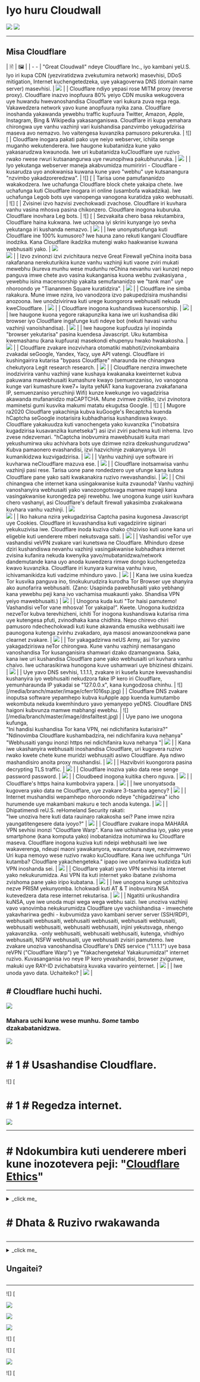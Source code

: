 # Iyo huru Cloudwall


![](https://codeberg.org/crimeflare/cloudflare-tor/media/branch/master/image/itsreallythatbad.jpg)
![](https://codeberg.org/crimeflare/cloudflare-tor/media/branch/master/image/telegraph/c81238387627b4bfd3dcd60f56d41626.jpg)

---


## Misa Cloudflare


| 🖹 | 🖼 |
| - -
| "Great Cloudwall" ndeye Cloudflare Inc., iyo kambani yeU.S. Iyo iri kupa CDN (yezviratidzwa zvekutumira network) masevhisi, DDoS mitigation, Internet kuchengetedzeka, uye yakagoverwa DNS (domain name server) masevhisi. | ![](https://codeberg.org/crimeflare/cloudflare-tor/media/branch/master/image/cloudflaredearuser.jpg) |
| Cloudflare ndiyo yepasi rose MITM proxy (reverse proxy). Cloudflare inazvo inopfuura 80% yeiyo CDN musika wekugovera uye huwandu hwevanoshandisa Cloudflare vari kukura zuva rega rega. Vakawedzera network yavo kune anopfuura nyika zana. Cloudflare inoshanda yakawanda yewebhu traffic kupfuura Twitter, Amazon, Apple, Instagram, Bing & Wikipedia yakasanganiswa. Cloudflare iri kupa yemahara chirongwa uye vanhu vazhinji vari kuishandisa panzvimbo yekugadzirisa maseva avo nemazvo. Ivo vaitengesa kuvanzika pamusoro pekureruka. | ![] [
| Cloudflare inogara pakati pako uye neiyo webserver, ichiita senge muganho wekutenderera. Iwe haugone kubatanidza kune yako yakasarudzwa kwaunoda. Iwe uri kubatanidza kuCloudflare uye ruzivo rwako rwese rwuri kutsanangurwa uye rwunopihwa pakubhururuka. | ![](https://codeberg.org/crimeflare/cloudflare-tor/media/branch/master/image/border_patrol.jpg) |
| Iyo yekutanga webserver maneja akabvumidza mumiririri - Cloudflare - kusarudza uyo anokwanisa kuwana kune yavo "webhu" uye kutsanangura "nzvimbo yakadzoreredzwa". | ![] [
| Tarisa uone pamufananidzo wakakodzera. Iwe uchafunga Cloudflare block chete yakaipa chete. Iwe uchafunga kuti Cloudflare inogara iri online (usambofa wakadzika). Iwe uchafunga Legob bots uye vanopenga vanogona kuratidza yako webhusaiti. | ![] [
| Zvisinei izvo hazvisi zvechokwadi zvachose. Cloudflare iri kuvhara vanhu vasina mhosva pasina chikonzero. Cloudflare inogona kuburuka. Cloudflare inovhara Leg bots. | ![] [
| Sezvakaita chero basa rekutambira, Cloudflare haina kukwana. Iwe uchaona iyi skrini kunyange iyo sevha yekutanga iri kushanda nemazvo. | ![](https://codeberg.org/crimeflare/cloudflare-tor/media/branch/master/image/cfdown2019.jpg) |
| Iwe unonyatsofunga kuti Cloudflare ine 100% kumusoro? Iwe hauna zano rekuti kangani Cloudflare inodzika. Kana Cloudflare ikadzika mutengi wako haakwanise kuwana webhusaiti yako. | ![](https://codeberg.org/crimeflare/cloudflare-tor/media/branch/master/image/cloudflareinternilerrorjj.jpg) <br>![](https://codeberg.org//media/branch/master/image/cloudflareoutage2020.jpg) |
| Izvo zvinonzi izvi zvichitaura nezve Great Firewall yeChina inoita basa rakafanana nerekuturikira kunze vanhu vazhinji kuti vaone zviri mukati mewebhu (kureva munhu wese mudunhu reChina nevanhu vari kunze) nepo panguva imwe chete avo vasina kukanganisa kuona webhu zvakasiyana , yewebhu isina macensorship yakaita semufananidzo we "tank man" uye nhoroondo ye "Tiananmen Square kuratidzira". | ![](https://codeberg.org/crimeflare/cloudflare-tor/media/branch/master/image/cloudflarechina.jpg) |
| Cloudflare ine simba rakakura. Mune imwe nzira, ivo vanodzora izvo pakupedzisira mushandisi anozoona. Iwe unodzivirirwa kuti urege kuongorora webhusaiti nekuda kweCloudflare. | ![](https://codeberg.org/crimeflare/cloudflare-tor/media/branch/master/image/onemorestep.jpg) |
| Cloudflare inogona kushandiswa kucensorship. | ![](https://codeberg.org/crimeflare/cloudflare-tor/media/branch/master/image/accdenied.jpg) |
| Iwe haugone kuona yegore rakapunzika kana iwe uri kushandisa diki browser iyo Cloudflare ingafunge kuti ndeye bot (nekuti havasi vanhu vazhinji vanoishandisa). | ![](https://codeberg.org/crimeflare/cloudflare-tor/media/branch/master/image/cfublock.jpg) |
| Iwe haugone kupfuudza iyi inopinda "browser yekutarisa" pasina kuendesa Javascript. Uku kutambisa kwemashanu (kana kupfuura) masekondi ehupenyu hwako hwakakosha. | ![](https://codeberg.org/crimeflare/cloudflare-tor/media/branch/master/image/omsjsck.jpg) |
| Cloudflare zvakare inozvivhara otomatiki mabhoti/zvinokambaira zvakadai seGoogle, Yandex, Yacy, uye API vatengi. Cloudflare iri kushingairira kutarisa "bypass Cloudflare" nharaunda ine chinangwa chekutyora Legit research research. | ![](https://codeberg.org/crimeflare/cloudflare-tor/media/branch/master/image/cftestgoogle.jpg) |
| Cloudflare nenzira imwechete inodzivirira vanhu vazhinji vane kushaya kwakanaka kweinternet kubva pakuwana mawebhusaiti kumashure kwayo (semuenzaniso, ivo vanogona kunge vari kumashure kwe7+ layita yeNAT kana kugoverana zvakafanana IP, semuenzaniso yeruzhinji Wifi) kunze kwekunge ivo vagadzirisa akawanda mufananidzo maCAPTCHA. Mune zvimwe zviitiko, izvi zvinotora maminetsi gumi kusvika makumi matatu ekugutsa Google. | ![] [
| Mugore ra2020 Cloudflare yakachinja kubva kuGoogle's Recaptcha kuenda hCaptcha seGoogle inotarisira kubhadharisa kushandiswa kwayo. Cloudflare yakakuudza kuti vanochengeta yako kuvanzika ("inobatsira kugadzirisa kusavanzika kunetseka") asi izvi zviri pachena kuti inhema. Izvo zvese ndezvemari. "hCaptcha inobvumira mawebhusaiti kuita mari yekushumirwa uku achivhara bots uye dzimwe nzira dzekushungurudzwa" <br> Kubva pamaonero evashandisi, izvi hazvichinje zvakanyanya. Uri kumanikidzwa kuzvigadzirisa. | ![](https://codeberg.org/crimeflare/cloudflare-tor/media/branch/master/image/fedup_fucking_hcaptcha.jpg) |
| Vanhu vazhinji uye software iri kuvharwa neCloudflare mazuva ese. | ![](https://codeberg.org/crimeflare/cloudflare-tor/media/branch/master/image/omsnot.jpg) |
| Cloudflare inotsamwisa vanhu vazhinji pasi rese. Tarisa uone pane rondedzero uye ufunge kana kutora Cloudflare pane yako saiti kwakanakira ruzivo rwevashandisi. | ![](https://codeberg.org/crimeflare/cloudflare-tor/media/branch/master/image/omsstream.jpg) |
| Chii chinangwa che internet kana usingakwanise kuita zvaunoda? Vanhu vazhinji vanoshanyira webhusaiti yako vanozongotsvaga mamwe mapeji kana vasingakwanise kurongedza peji rewebhu. Iwe unogona kunge usiri kuvhara chero vashanyi, asi Cloudflare's default firewall yakasimba zvakakwana kuvhara vanhu vazhinji. | ![](https://codeberg.org/crimeflare/cloudflare-tor/media/branch/master/image/omsdroid.jpg) <br>![](https://codeberg.org/crimeflare/cloudflare-tor/media/branch/master/image/omsappl.jpg) |
| Iko hakuna nzira yekugadzirisa Captcha pasina kugonesa Javascript uye Cookies. Cloudflare iri kuvashandisa kuti vagadziirire siginari yekukuzivisa iwe. Cloudflare inoda kuziva chako chiziviso kuti uone kana uri eligeble kuti uenderere mberi nekutsvaga saiti. | ![](https://codeberg.org/crimeflare/cloudflare-tor/media/branch/master/image/cferr1010bsig.jpg) |
| Vashandisi veTor uye vashandisi veVPN zvakare vari kunetswa ne Cloudflare. Mhinduro dzese dziri kushandiswa nevanhu vazhinji vasingakwanise kubhadhara internet zvisina kufanira nekuda kwenyika yavo/mubatanidzwa/network dandemutande kana uyo anoda kuwedzera rimwe dongo kuchengetedza kwavo kuvanzika. Cloudflare iri kunyara kurwisa vanhu ivavo, ichivamanikidza kuti vadzime mhinduro yavo. | ![](https://codeberg.org/crimeflare/cloudflare-tor/media/branch/master/image/banvpn2.jpg) |
| Kana iwe usina kuedza Tor kusvika panguva ino, tinokukurudzira kurodha Tor Browser uye shanyira ako aunofarira webhusaiti. (Zano: Usapinda pawebhusaiti yako yebhangi kana yewebhu peji kana ivo vachamisa muakaunti yako. Shandisa VPN yeiyo mawebhusaiti.) | ![](https://codeberg.org/crimeflare/cloudflare-tor/media/branch/master/image/banvpn.jpg) |
| Unogona kuda kuti "Tor haisi pamutemo! Vashandisi veTor vane mhosva! Tor yakaipa!". Kwete. Unogona kudzidza nezveTor kubva terevhizheni, ichiti Tor inogona kushandiswa kutarisa rima uye kutengesa pfuti, zvinodhaka kana chidhira. Nepo chirevo chiri pamusoro ndechechokwadi kuti kune akawanda emusika webhusaiti iwe paunogona kutenga zvinhu zvakadaro, aya masosi anowanzoonekwa pane clearnet zvakare. | ![](https://codeberg.org/crimeflare/cloudflare-tor/media/branch/master/image/whousetor.jpg) |
| Tor yakagadzirwa neUS Army, asi Tor yazvino yakagadziriswa neTor chirongwa. Kune vanhu vazhinji nemasangano vanoshandisa Tor kusanganisira shamwari dzako dzamangwana. Saka, kana iwe uri kushandisa Cloudflare pane yako webhusaiti uri kuvhara vanhu chaivo. Iwe ucharasikirwa hunogona kuve ushamwari uye bhizinesi dhizaini. | ![](https://codeberg.org/crimeflare/cloudflare-tor/media/branch/master/image/iusetor_alith.jpg) |
| Uye yavo DNS sevhisi, 1.1.1.1, zvakare iri kusefa kunze kwevashandisi kushanyira iyo webhusaiti nekudzora fake IP kero iri Cloudflare, yemunharaunda IP yakadai se "127.0.0.x", kana kungodzosa chinhu. | ![] [/media/branch/master/image/cferr1016sp.jpg) |
| Cloudflare DNS zvakare inoputsa software yepamhepo kubva kuApple app kuenda kumutambo wekombuta nekuda kwemhinduro yavo yemanyepo yeDNS. Cloudflare DNS haigoni kubvunza mamwe mabhangi ewebhu. | ![] [/media/branch/master/image/dnsfailtest.jpg) |
| Uye pano iwe unogona kufunga, <br> "Ini handisi kushandisa Tor kana VPN, nei ndichifanira kutarisira?" <br> "Ndinovimba Cloudflare kushambadzira, nei ndichifanira kuva nehanya" <br> "Webhusaiti yangu inonzi https nei ndichifanira kuva nehanya "| ![](https://codeberg.org/crimeflare/cloudflare-tor/media/branch/master/image/annoyed.jpg) |
| Kana iwe ukashanyira webhusaiti inoshandisa Cloudflare, uri kugovera ruzivo rwako kwete chete kune muridzi webhusaiti asiwo Cloudflare. Aya ndiwo mashandisiro anoita proxy mushandisi. | ![](https://codeberg.org/crimeflare/cloudflare-tor/media/branch/master/image/prism_gfe.jpg) |
| Hazvibviri kuongorora pasina decrypting TLS traffic. | ![](https://codeberg.org/crimeflare/cloudflare-tor/media/branch/master/image/cfhelp204144518.jpg) |
| Cloudflare inoziva yako data rese senge password password. | ![](https://codeberg.org/crimeflare/cloudflare-tor/media/branch/master/image/cfhelpforum.jpg) |
| Cloudbeed inogona kuitika chero nguva. | ![](https://codeberg.org/crimeflare/cloudflare-tor/media/branch/master/image/cfbloghtmledit.jpg) |
| Cloudflare's https haina kumbobvira yapera. | ![](https://codeberg.org/crimeflare/cloudflare-tor/media/branch/master/image/sniff2.gif) |
| Iwe unonyatsoda kugovera yako data ne Cloudflare, uye zvakare 3-tsamba agency? | ![](https://codeberg.org/crimeflare/cloudflare-tor/media/branch/master/image/cfstrengthdata.jpg) |
| Internet mushandisi wepamhepo nhoroondo ndeye "chigadzirwa" icho hurumende uye makambani makuru e tech anoda kutenga. | ![](https://codeberg.org/crimeflare/cloudflare-tor/media/branch/master/image/federalinterest.jpg) |
| Dhipatimendi reU.S. reHomeland Security rakati: <br> "Iwe unoziva here kuti data rauinaro rakakosha sei? Pane imwe nzira yaungatitengesere data iyoyo?" | ![](https://codeberg.org/crimeflare/cloudflare-tor/media/branch/master/image/dhssaid.jpg) |
| Cloudflare zvakare inopa MAHARA VPN sevhisi inonzi "Cloudflare Warp". Kana iwe uchishandisa iyo, yako yese smartphone (kana komputa yako) inobatanidza inotumirwa ku Cloudflare maseva. Cloudflare inogona kuziva kuti ndeipi webhusaiti iwe iwe wakaverenga, ndeupi maoni yawakanyora, waunotaura naye, nezvimwewo Uri kupa nemoyo wese ruzivo rwako kuCloudflare. Kana iwe uchifunga "Uri kutamba? Cloudflare yakachengeteka." ipapo iwe unofanirwa kudzidza kuti VPN inoshanda sei. | ![](https://codeberg.org/crimeflare/cloudflare-tor/media/branch/master/image/howvpnwork.jpg) |
| Cloudflare yakati yavo VPN sevhisi ita internet yako nekukurumidza. Asi VPN ita kuti internet yako ibatane zvishoma zvishoma pane yako iripo kubatana. | ![](https://codeberg.org/crimeflare/cloudflare-tor/media/branch/master/image/notfastervpn.jpg) |
| Iwe unogona kunge uchitoziva nezve PRISM yekunyomba. Ichokwadi kuti AT & T inobvumira NSA kutevedzera data rese internet rekutarisa. | ![](https://codeberg.org/crimeflare/cloudflare-tor/media/branch/master/image/prismattnsa.jpg) |
| Ngatitii urikushandira kuNSA, uye iwe unoda mupi wega wega webhu saizi. Iwe unoziva vazhinji vavo vanovimba nekukurumidza Cloudflare uye vachiishandisa - imwechete yakavharirwa gedhi - kubvumidza yavo kambani server server (SSH/RDP), webhusaiti webhusaiti, webhusaiti webhusaiti, webhusaiti webhusaiti, webhusaiti webhusaiti, webhusaiti webhusaiti, injini yekutsvaga, nhengo yakavanzika. -only webhusaiti, webhusaiti webhusaiti, kutenga, vhidhiyo webhusaiti, NSFW webhusaiti, uye webhusaiti zvisiri pamutemo. Iwe zvakare unoziva vanoshandisa Cloudflare's DNS service ("1.1.1.1") uye basa reVPN ("Cloudflare Warp") ye "Yakachengeteka! Yakakurumidza!" internet ruzivo. Kuvasanganisa ivo neye IP kero yevashandisi, browser zvigunwe, makuki uye RAY-ID zvichabatsira kuvaka vavariro yeinternet. | ![](https://codeberg.org/crimeflare/cloudflare-tor/media/branch/master/image/edw_snow.jpg) |
| Iwe unoda yavo data. Uchaiteiko? | ![](https://codeberg.org/crimeflare/cloudflare-tor/media/branch/master/image/nsaslide_prismcorp.gif) |



## # Cloudflare huchi huchi.

![](https://codeberg.org/crimeflare/cloudflare-tor/media/branch/master/image/honeypot.gif)

### Mahara uchi kune wese munhu. _Some_ tambo dzakabatanidzwa.

![](https://codeberg.org/crimeflare/cloudflare-tor/media/branch/master/image/iminurtls.jpg)

# # 1 # Usashandise Cloudflare.

![] [

# # 1 # Regedza internet.

![](https://codeberg.org/crimeflare/cloudflare-tor/media/branch/master/image/cfisnotanoption.jpg)

---


# # Ndokumbira kuti uenderere mberi kune inozotevera peji: "[Cloudflare Ethics](VERENGAE_ethics.md)"

---

<details>
<summary> _click me_

# # Dhata & Ruzivo rwakawanda
</summary>


Iyi repository runyorwa rwemawebhusaiti ari kumashure "_The Great Cloudwall_", ichivharira vashandisi veTor nemamwe maCDN.


** Data **
* [Cloudflare Inc.](../cloudflare_inc/)
* [Cloudflare Vashandisi](../cloudflare_users/)
* [Cloudflare Domain](../cloudflare_users/dunhu/)
* [Vasina-Cloudflare CDN vashandisi](kwete_cloudflare/)
* [Vashandisi veAnti-Tor](../anti-tor_users/)


![](https://codeberg.org/crimeflare/cloudflare-tor/media/branch/master/image/goodorbad.jpg)


** Mamwe Ruzivo **
* [Myth Catalog](../myth_catalog.md)
* [Great Cloudwall](chinyorwa.txt) na [Mr. Jeff Cliff](https://shitposter.club/users/jeffcliff)
  * Dhawunirodha se: PDF [apa](../pdf/2019-Iyo _ _ _ _ _ _ _ _ _ _ _ _ _ _ _ _ _ _ _ _ _ _ _ _ _ _ _ _ _ _ _ _ _ _ _ _ _ _ _ _ _ _ _ _ _ _ _ _ _ _ _ _ _ _ _ _ _ _ _ _ _ _ _ _ _ _ _ _ _ _ _ _ _ _ _ _ _ _ _ _Lun_Louwall.epub)
  * Iyo yekutanga eBook (ePUB) yakabviswa neBhukuRix GmbH nekuda kwekukanganisa kwemutemo weCC0 zvinhu
* *
* [Vharira Global Active Hondo Cloudflare](https://trac.torproject.org/projects/tor/tiketi/54351) na nym-zone
  * Tiketi rakaparadzwa nguva zhinji.
  * Yakabviswa ne [Tor Project](https://lists.torproject.org/pipermail/anti-censorship-team/2020-May/000098.html). Ona [tikiti 34175](https://trac.torproject.org/projects/tor/tiketi/34175).
  * Yekupedzisira [dura renhoroondo 24351](https://web.archive.org/web/20200301013104/https://trac.torproject.org/projects/tor/tiketi/24351)
* [Dambudziko Cloudflare](https://github.com/privacytools.io/issues/374 #issuecomment-460077544) by libBletchley
  * Vakange vashandisa Cloudflare munguva yakapfuura. Yakawedzera CF-tor asi [akaibvisa](https://github.com/privacytools/privacytools.io/pull/1804).
* [Cloudflare Watch](http://www.crimeflare.org:82/)
* [Kutsoropodzwa uye kupokana](https://en.wikipedia.org/wiki/Cloudflare#Criticism_and_contakavaes) neWikipedia
* [Rimwe zuva rakajeka muhondo yekudzora, kuisa pakati uye kuongororesa internet.](https://www.reddit.com/r/privacy/comments/b8dptl/another_landmark_day_in_the_war_to_control/) naTheGoldenGoose8888
* [Zvinokanganisika zvekuvimba nebasa rimwe chete](https://twitter.com/w3Nicolas/status/1134529316904153089) ([ITI CF](https://www.digwebinterface.com/?hostnames=ns1.digitalo Ocean.com % 0D% 0Ans2.digitalo Ocean.com% 0D% 0Ans3.digitalo Ocean.com% 0D% 0Awww.digitalo Ocean.com & Type = A & ns = resolutionver & useresolver = 8.8.4.4 & nameservers =)

![](https://codeberg.org/crimeflare/cloudflare-tor/media/branch/master/image/watcloudflare.jpg)


</details>

---

<details>
<summary> _click me_

## Ungaitei?
</summary>

* [Verenga runyorwa rwedu rwezviito zvakakurudzirwa uye urigovane neshamwari dzako](chii-to-do.md)

* [Verenga izwi remumwe mushandisi uye nyora zvaunofunga](VANHU.md)

* Tsvaga chimwe chinhu pa [Ansero](https://ansero.wodferndripvpe6ib4uz4rtngrnzichnirgn7t5x64gxcyroopbhsuqd.onion/) ([clearnet](https://ansero.eu.org/)) kana [Crimeflare \ #Seva](https://crimeflare. anorferndripvpe6ib4uz4rtngrnzichnirgn7t5x64gxcyroopbhsuqd.onion/) ([clearnet](https://crimeflare.eu.org/)).

* [Gadzirisa iyo kero yekutonga: Rondedzero mirayiridzo](mirayiridzo.md).

* [Wedzera Cloudflare kana purojekiti inoenderana nechiitiko kune nhoroondo](../HISTORY.md).

* Edza & nyora nyowani [../tool/script](chishandiso/).

* Heano mamwe [PDF/ePUB](../pdf/) kuverenga.


---

# # 1 # About zvemanyepo maakaunzi

VeCrifflare ziva nezve kuvapo kwenhoroondo dzemanyepo dzinotevedzera zviteshi zvedu zviri pamutemo, zvingave zviri Twitter, Facebook, Patreon, OpenCollective, Mishages etc.
** Hatife takabvunza email yako.
Hatimbofi takabvunza zita rako.
Hatimbofi takabvunza zita rako.
Hatife takabvunza kwaunogara.
Hatimbokumbira mupiro wako.
Hatimbokumbira wongororo yako.
Hatimbokukumbira iwe kuti uteedzere pama media enhau.
Hatimbofi takabvunza yako social media. **

# ASI KUTENDA FUMA ZVAKANAKA.


---

![](https://codeberg.org/crimeflare/cloudflare-tor/media/branch/master/image/wtfcf.jpg)

![](https://codeberg.org/crimeflare/cloudflare-tor/media/branch/master/image/omsirl.jpg)
![] [
![](https://codeberg.org/crimeflare/cloudflare-tor/media/branch/master/image/fixthedamn.jpg)
![](https://codeberg.org/crimeflare/cloudflare-tor/media/branch/master/image/imnotarobot.jpg)

</details>

---


![] [

![](https://codeberg.org/crimeflare/cloudflare-tor/media/branch/master/image/twe_dz.jpg)

![](https://codeberg.org/crimeflare/cloudflare-tor/media/branch/master/image/twe_jb.jpg)

![](https://codeberg.org/crimeflare/cloudflare-tor/media/branch/master/image/twe_ial.jpg)

![] [

![] [

![](https://codeberg.org/crimeflare/cloudflare-tor/media/branch/master/image/stopcf.jpg)

![] [